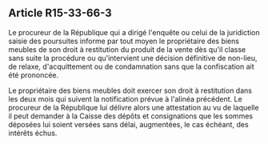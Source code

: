 Article R15-33-66-3
----
Le procureur de la République qui a dirigé l'enquête ou celui de la juridiction
saisie des poursuites informe par tout moyen le propriétaire des biens meubles
de son droit à restitution du produit de la vente dès qu'il classe sans suite la
procédure ou qu'intervient une décision définitive de non-lieu, de relaxe,
d'acquittement ou de condamnation sans que la confiscation ait été prononcée.

Le propriétaire des biens meubles doit exercer son droit à restitution dans les
deux mois qui suivent la notification prévue à l'alinéa précédent. Le procureur
de la République lui délivre alors une attestation au vu de laquelle il peut
demander à la Caisse des dépôts et consignations que les sommes déposées lui
soient versées sans délai, augmentées, le cas échéant, des intérêts échus.
